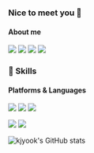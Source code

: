 ### Nice to meet you 👋

#### About me
<p>
  <a href="https://kjyook.tistory.com/" target="_blank"><img src="https://img.shields.io/badge/Tech_Blog-DD0B78?style=flat-square&logo=GitHub%20Sponsors&logoColor=white"/></a>
  <a href="https://www.linkedin.com/in/%EC%9E%AC%EC%9A%B1-%EA%B9%80-950aa627a/" target="_blank"><img src="https://img.shields.io/badge/kjyook-0A66C2?style=flat-square&logo=Linkedin&logoColor=white"/></a>
  <a href="https://www.instagram.com/kjyook01/" target="_blank"><img src="https://img.shields.io/badge/kjyook01-1DA1F2?style=flat-square&logo=Instagram&logoColor=white"/></a>
  <a href="mailto:kjyook01@gmail.com" target="_blank"><img src="https://img.shields.io/badge/kjyook01@gmail.com-EA4335?style=flat-square&logo=Gmail&logoColor=white"/></a>
</p>

### 💪 Skills
#### Platforms & Languages
<p>
  <img src="https://img.shields.io/badge/React-61DAFB?style=flat-square&logo=React&logoColor=black"/>
  <img src="https://img.shields.io/badge/Android-3DDC84?style=flat-square&logo=Android&logoColor=white"/>
  <img src="https://img.shields.io/badge/Flutter-02569B?style=flat-square&logo=Flutter&logoColor=white"/>
</p>
<p>
  <img src="https://img.shields.io/badge/Kotlin-0095D5?style=flat-square&logo=Kotlin&logoColor=white"/> 
  <img src="https://img.shields.io/badge/TypeScript-3178C6?style=flat-square&logo=TypeScript&logoColor=white"/>
</p>

![kjyook's GitHub stats](https://github-readme-stats.vercel.app/api?username=kjyook&show_icons=true&theme=radical)

<!--
**kjyook/kjyook** is a ✨ _special_ ✨ repository because its `README.md` (this file) appears on your GitHub profile.

Here are some ideas to get you started:

- 🔭 I’m currently working on ...
- 🌱 I’m currently learning ...
- 👯 I’m looking to collaborate on ...
- 🤔 I’m looking for help with ...
- 💬 Ask me about ...
- 📫 How to reach me: ...
- 😄 Pronouns: ...
- ⚡ Fun fact: ...
-->
